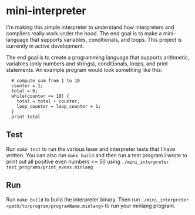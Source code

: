 # mini-interpreter

I'm making this simple interpreter to understand how interpreters and compilers really work under the hood. The end goal is to make a mini-language that supports variables, conditionals, and loops. This project is currently in active development.

The end goal is to create a programming language that supports arithmetic, variables (only numbers and strings), conditionals, loops, and print statements. An example program would look something like this:
```
  # compute sum from 1 to 10
  counter = 1;
  total = 0;
  while(counter <= 10) {
    total = total + counter;
    loop_counter = loop_counter + 1;
  }
  print total
```

## Test
Run `make test` to run the various lexer and interpreter tests that I have written. You can also run `make build` and then run a test program I wrote to print out all positive even numbers <= 50 using `./mini_interpreter test_programs/print_evens.minlang`

## Run
Run `make build` to build the interpreter binary. Then run `./mini_interpreter <path/to/program/programName.minlang>` to run your minlang program.
